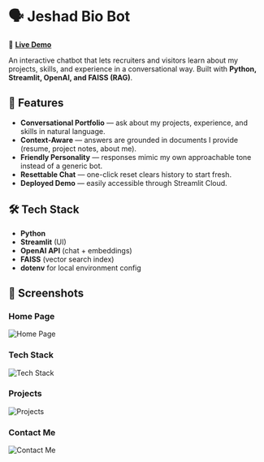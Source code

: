 # 🗣️ Jeshad Bio Bot

🔗 **[Live Demo](https://jeshad-chatbot.streamlit.app/)**

An interactive chatbot that lets recruiters and visitors learn about my projects, skills, and experience in a conversational way.
Built with **Python, Streamlit, OpenAI, and FAISS (RAG)**.



## 🚀 Features
- **Conversational Portfolio** — ask about my projects, experience, and skills in natural language.
- **Context-Aware** — answers are grounded in documents I provide (resume, project notes, about me).
- **Friendly Personality** — responses mimic my own approachable tone instead of a generic bot.
- **Resettable Chat** — one-click reset clears history to start fresh.
- **Deployed Demo** — easily accessible through Streamlit Cloud.



## 🛠️ Tech Stack
- **Python**
- **Streamlit** (UI)
- **OpenAI API** (chat + embeddings)
- **FAISS** (vector search index)
- **dotenv** for local environment config



## 📸 Screenshots

### Home Page
![Home Page](https://gyazo.com/9ca74544dba971eedb3d39c393da5a2e.png)

### Tech Stack
![Tech Stack](https://gyazo.com/b2d78d3b7c02d88cdf8067dee1f1d38f.png)

### Projects
![Projects](https://gyazo.com/d0e54c1d923dabdf97b66ae3e209b807.png)

### Contact Me
![Contact Me](https://gyazo.com/a06d8303ffa18ddcfb4ddb7f0fb7bce5.png)